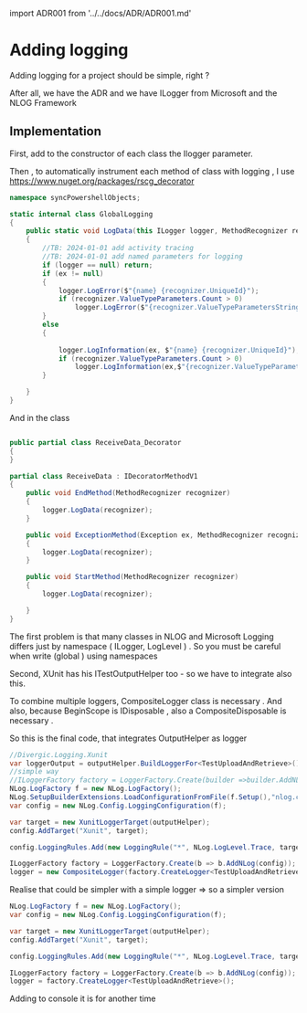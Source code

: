 import ADR001 from '../../docs/ADR/ADR001.md'

# Adding logging

Adding logging for a project should  be simple, right ? 

<!--truncate-->

After all, we have the ADR and we have ILogger from Microsoft and the NLOG Framework

<ADR001 />


## Implementation


First, add to the constructor of each class the Ilogger parameter.

Then , to automatically instrument each method of class with logging , I use https://www.nuget.org/packages/rscg_decorator

```csharp
namespace syncPowershellObjects;

static internal class GlobalLogging
{
    public static void LogData(this ILogger logger, MethodRecognizer recognizer ,Exception? ex=null,[CallerMemberName] string name = "")
    {
        //TB: 2024-01-01 add activity tracing
        //TB: 2024-01-01 add named parameters for logging
        if (logger == null) return;
        if (ex != null)
        {
            logger.LogError($"{name} {recognizer.UniqueId}");
            if (recognizer.ValueTypeParameters.Count > 0)
                logger.LogError($"{recognizer.ValueTypeParametersString}");
        }
        else
        {
        
            logger.LogInformation(ex, $"{name} {recognizer.UniqueId}");
            if (recognizer.ValueTypeParameters.Count > 0)
                logger.LogInformation(ex,$"{recognizer.ValueTypeParametersString}");
        }

    }
}

```

And in the class
```csharp

public partial class ReceiveData_Decorator
{
}

partial class ReceiveData : IDecoratorMethodV1
{
    public void EndMethod(MethodRecognizer recognizer)
    {
        logger.LogData(recognizer);
    }

    public void ExceptionMethod(Exception ex, MethodRecognizer recognizer)
    {
        logger.LogData(recognizer);
    }

    public void StartMethod(MethodRecognizer recognizer)
    {
        logger.LogData(recognizer);

    }
}
```


The first problem is that many classes in NLOG and Microsoft Logging differs just by namespace ( ILogger, LogLevel ) . So you must be careful when write (global ) using namespaces

Second, XUnit has his ITestOutputHelper too - so we have to integrate also this.

To combine multiple loggers, CompositeLogger class is necessary . And also, because BeginScope is IDisposable , also a CompositeDisposable is necessary . 

So this is the final code, that integrates OutputHelper as logger

```csharp
//Divergic.Logging.Xunit
var loggerOutput = outputHelper.BuildLoggerFor<TestUploadAndRetrieve>();
//simple way
//ILoggerFactory factory = LoggerFactory.Create(builder =>builder.AddNLog());
NLog.LogFactory f = new NLog.LogFactory();
NLog.SetupBuilderExtensions.LoadConfigurationFromFile(f.Setup(),"nlog.config");
var config = new NLog.Config.LoggingConfiguration(f);

var target = new XunitLoggerTarget(outputHelper);
config.AddTarget("Xunit", target);

config.LoggingRules.Add(new LoggingRule("*", NLog.LogLevel.Trace, target));

ILoggerFactory factory = LoggerFactory.Create(b => b.AddNLog(config));
logger = new CompositeLogger(factory.CreateLogger<TestUploadAndRetrieve>(), loggerOutput);

```

Realise that could be simpler with a simple logger => so a simpler version
```csharp
NLog.LogFactory f = new NLog.LogFactory();
var config = new NLog.Config.LoggingConfiguration(f);

var target = new XunitLoggerTarget(outputHelper);
config.AddTarget("Xunit", target);

config.LoggingRules.Add(new LoggingRule("*", NLog.LogLevel.Trace, target));

ILoggerFactory factory = LoggerFactory.Create(b => b.AddNLog(config));
logger = factory.CreateLogger<TestUploadAndRetrieve>();

```

Adding to console it is for another time